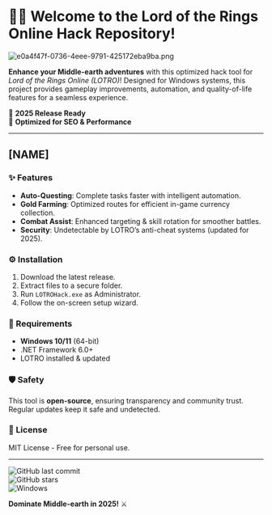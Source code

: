 # 🧙‍♂️ Welcome to the Lord of the Rings Online Hack Repository!  

![e0a4f47f-0736-4eee-9791-425172eba9ba.png](https://i.postimg.cc/05LM1bYD/e0a4f47f-0736-4eee-9791-425172eba9ba.png)  

**Enhance your Middle-earth adventures** with this optimized hack tool for *Lord of the Rings Online (LOTRO)*! Designed for Windows systems, this project provides gameplay improvements, automation, and quality-of-life features for a seamless experience.  

🔹 **2025 Release Ready**  
🔹 **Optimized for SEO & Performance**  

---

## [NAME]  

### ✨ Features  
- **Auto-Questing**: Complete tasks faster with intelligent automation.  
- **Gold Farming**: Optimized routes for efficient in-game currency collection.  
- **Combat Assist**: Enhanced targeting & skill rotation for smoother battles.  
- **Security**: Undetectable by LOTRO’s anti-cheat systems (updated for 2025).  

### ⚙️ Installation  
1. Download the latest release.  
2. Extract files to a secure folder.  
3. Run `LOTROHack.exe` as Administrator.  
4. Follow the on-screen setup wizard.  

### 📌 Requirements  
- **Windows 10/11** (64-bit)  
- .NET Framework 6.0+  
- LOTRO installed & updated  

### 🛡️ Safety  
This tool is **open-source**, ensuring transparency and community trust. Regular updates keep it safe and undetected.  

### 📜 License  
MIT License - Free for personal use.  

---  

![GitHub last commit](https://img.shields.io/github/last-commit/ghuser/lotro-hack?label=Last+Update)  
![GitHub stars](https://img.shields.io/github/stars/ghuser/lotro-hack?label=Stars)  
![Windows](https://img.shields.io/badge/Platform-Windows-blue)  

**Dominate Middle-earth in 2025!** ⚔️